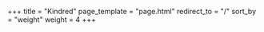 +++
title = "Kindred"
page_template = "page.html"
redirect_to = "/"
sort_by = "weight"
weight = 4
+++
